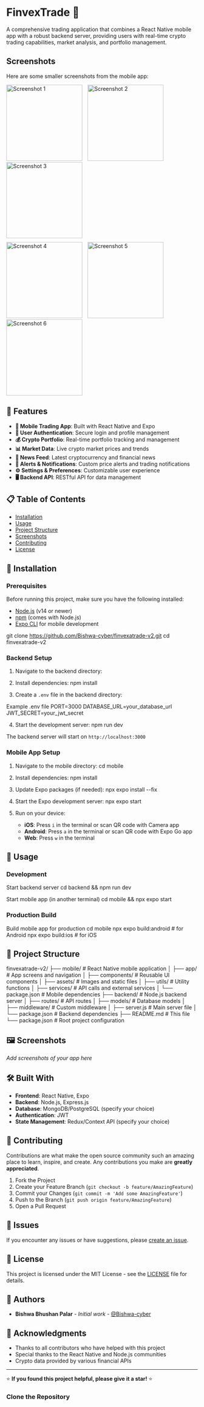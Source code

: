 # FinvexTrade 🚀


A comprehensive trading application that combines a React Native mobile app with a robust backend server, providing users with real-time crypto trading capabilities, market analysis, and portfolio management.

## Screenshots

Here are some smaller screenshots from the mobile app:

<div>
  <img src='./mobile/assets/images/1.jpeg' alt='Screenshot 1' width='200' style='margin-right:10px' />
  <img src='./mobile/assets/images/2.jpeg' alt='Screenshot 2' width='200' style='margin-right:10px' />
  <img src='./mobile/assets/images/3.jpeg' alt='Screenshot 3' width='200' />
</div>

<div style='margin-top: 10px;'>
  <img src='./mobile/assets/images/4.jpeg' alt='Screenshot 4' width='200' style='margin-right:10px' />
  <img src='./mobile/assets/images/5.jpeg' alt='Screenshot 5' width='200' style='margin-right:10px' />
  <img src='./mobile/assets/images/6.jpeg' alt='Screenshot 6' width='200' />
</div>


## 🌟 Features

- **📱 Mobile Trading App**: Built with React Native and Expo
- **🔐 User Authentication**: Secure login and profile management
- **💰 Crypto Portfolio**: Real-time portfolio tracking and management
- **📊 Market Data**: Live crypto market prices and trends
- **📰 News Feed**: Latest cryptocurrency and financial news
- **🔔 Alerts & Notifications**: Custom price alerts and trading notifications
- **⚙️ Settings & Preferences**: Customizable user experience
- **🖥️ Backend API**: RESTful API for data management

## 📋 Table of Contents

- [Installation](#installation)
- [Usage](#usage)
- [Project Structure](#project-structure)
- [Screenshots](#screenshots)
- [Contributing](#contributing)
- [License](#license)

## 🚀 Installation

### Prerequisites

Before running this project, make sure you have the following installed:

- [Node.js](https://nodejs.org/) (v14 or newer)
- [npm](https://www.npmjs.com/) (comes with Node.js)
- [Expo CLI](https://docs.expo.dev/get-started/installation/) for mobile development

git clone https://github.com/Bishwa-cyber/finvexatrade-v2.git
cd finvexatrade-v2


### Backend Setup

1. Navigate to the backend directory:

2. Install dependencies:
npm install

3. Create a `.env` file in the backend directory:

Example .env file
PORT=3000
DATABASE_URL=your_database_url
JWT_SECRET=your_jwt_secret

4. Start the development server:
npm run dev

The backend server will start on `http://localhost:3000`

### Mobile App Setup

1. Navigate to the mobile directory:
cd mobile
2. Install dependencies:
npm install

3. Update Expo packages (if needed):
npx expo install --fix

4. Start the Expo development server:
npx expo start

5. Run on your device:
   - **iOS**: Press `i` in the terminal or scan QR code with Camera app
   - **Android**: Press `a` in the terminal or scan QR code with Expo Go app
   - **Web**: Press `w` in the terminal

## 🎯 Usage

### Development

Start backend server
cd backend && npm run dev

Start mobile app (in another terminal)
cd mobile && npx expo start

### Production Build

Build mobile app for production
cd mobile
npx expo build:android # for Android
npx expo build:ios # for iOS


## 📁 Project Structure

finvexatrade-v2/
├── mobile/ # React Native mobile application
│ ├── app/ # App screens and navigation
│ ├── components/ # Reusable UI components
│ ├── assets/ # Images and static files
│ ├── utils/ # Utility functions
│ ├── services/ # API calls and external services
│ └── package.json # Mobile dependencies
├── backend/ # Node.js backend server
│ ├── routes/ # API routes
│ ├── models/ # Database models
│ ├── middleware/ # Custom middleware
│ ├── server.js # Main server file
│ └── package.json # Backend dependencies
├── README.md # This file
└── package.json # Root project configuration


## 🖼️ Screenshots

*Add screenshots of your app here*

## 🛠️ Built With

- **Frontend**: React Native, Expo
- **Backend**: Node.js, Express.js
- **Database**: MongoDB/PostgreSQL (specify your choice)
- **Authentication**: JWT
- **State Management**: Redux/Context API (specify your choice)

## 🤝 Contributing

Contributions are what make the open source community such an amazing place to learn, inspire, and create. Any contributions you make are **greatly appreciated**.

1. Fork the Project
2. Create your Feature Branch (`git checkout -b feature/AmazingFeature`)
3. Commit your Changes (`git commit -m 'Add some AmazingFeature'`)
4. Push to the Branch (`git push origin feature/AmazingFeature`)
5. Open a Pull Request

## 🐛 Issues

If you encounter any issues or have suggestions, please [create an issue](https://github.com/Bishwa-cyber/finvexatrade-v2/issues).

## 📝 License

This project is licensed under the MIT License - see the [LICENSE](LICENSE) file for details.

## 👥 Authors

- **Bishwa Bhushan Palar** - *Initial work* - [@Bishwa-cyber](https://github.com/Bishwa-cyber)

## 🙏 Acknowledgments

- Thanks to all contributors who have helped with this project
- Special thanks to the React Native and Node.js communities
- Crypto data provided by various financial APIs

---

⭐ **If you found this project helpful, please give it a star!** ⭐


### Clone the Repository

